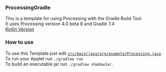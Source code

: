 ### ProcessingGradle
This is a template for using Processing with the Gradle Build Tool\
It uses Processing version 4.0 beta 8 and Gradle 7.4\
[Kotlin Version](https://github.com/Duckulus/ProcessingGradleKotlin)

### How to use
To use this Template just edit [`src/main/java/org/example/Processing.java`](src/main/java/org/example/Processing.java)\
To run your Applet run `./gradlew run`\
To build an executable jar run `./gradlew shadowJar`.

